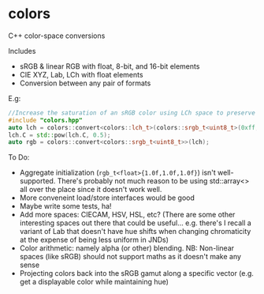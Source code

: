 # colors
C++ color-space conversions

Includes
- sRGB & linear RGB with float, 8-bit, and 16-bit elements
- CIE XYZ, Lab, LCh with float elements
- Conversion between any pair of formats

E.g:
```cpp
//Increase the saturation of an sRGB color using LCh space to preserve luminance
#include "colors.hpp"
auto lch = colors::convert<colors::lch_t>(colors::srgb_t<uint8_t>(0xff, 0xcc, 0x88));
lch.C = std::pow(lch.C, 0.5);
auto rgb = colors::convert<colors::srgb_t<uint8_t>>(lch);
```

To Do:
- Aggregate initialization (`rgb_t<float>{1.0f,1.0f,1.0f}`) isn't well-supported. There's probably not much reason to be using std::array<> all over the place since it doesn't work well.
- More conveneint load/store interfaces would be good
- Maybe write some tests, ha!
- Add more spaces: CIECAM, HSV, HSL, etc? (There are some other interesting spaces out there that could be useful... e.g. there's I recall a variant of Lab that doesn't have hue shifts when changing chromaticity at the expense of being less uniform in JNDs)
- Color arithmetic: namely alpha (or other) blending. NB: Non-linear spaces (like sRGB) should not support maths as it doesn't make any sense
- Projecting colors back into the sRGB gamut along a specific vector (e.g. get a displayable color while maintaining hue)
